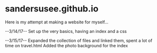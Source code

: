 # sandersusee.github.io

 Here is my attempt at making a website for myself...
 
 --3/14/17--
 Set up the very basics, having an index and a css


 --3/15/17--
 Expanded the collection of files and linked them, spent a lot of time on travel.html
 Added the photo background for the index

